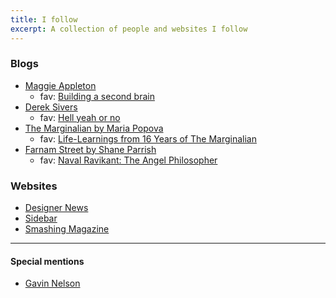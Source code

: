 ```yaml
---
title: I follow
excerpt: A collection of people and websites I follow
---
```


### Blogs
- [Maggie Appleton](https://maggieappleton.com/)
	- fav: [Building a second brain](https://maggieappleton.com/basb)
- [Derek Sivers](https://sivers.org/)
	- fav: [Hell yeah or no](https://sive.rs/hyn)
- [The Marginalian by Maria Popova](https://www.themarginalian.org/)
	- fav: [Life-Learnings from 16 Years of The Marginalian](https://www.themarginalian.org/2022/10/23/16-learnings/)
- [Farnam Street by Shane Parrish](https://fs.blog/)
	- fav: [Naval Ravikant: The Angel Philosopher](https://fs.blog/knowledge-project/naval-ravikant/)

### Websites
- [Designer News](https://www.designernews.co/)
- [Sidebar](https://sidebar.io/)
- [Smashing Magazine](https://www.smashingmagazine.com/)

---
#### Special mentions
- [Gavin Nelson](https://nelson.co/highlights)